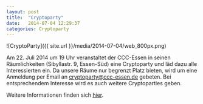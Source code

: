 ```yaml
---
layout: post
title:  "Cryptoparty"
date:   2014-07-04 12:29:37
categories: Cryptoparty
---
```

![CryptoParty]({{ site.url }}/media/2014-07-04/web_800px.png)

Am 22. Juli 2014 um 19 Uhr veranstaltet der CCC-Essen in seinen Räumlichkeiten (Sibyllastr. 9, Essen-Süd) eine Cryptoparty und läd dazu alle Interessierten ein. Da unsere Räume nur begrenzt Platz bieten, wird um eine Anmeldung per Email an cryptoparty@ccc-essen.de gebeten. Bei entsprechendem Interesse wird es auch weitere Cryptoparties geben.

Weitere Informationen finden sich [hier](http://www.cryptoparty.in/essen).
